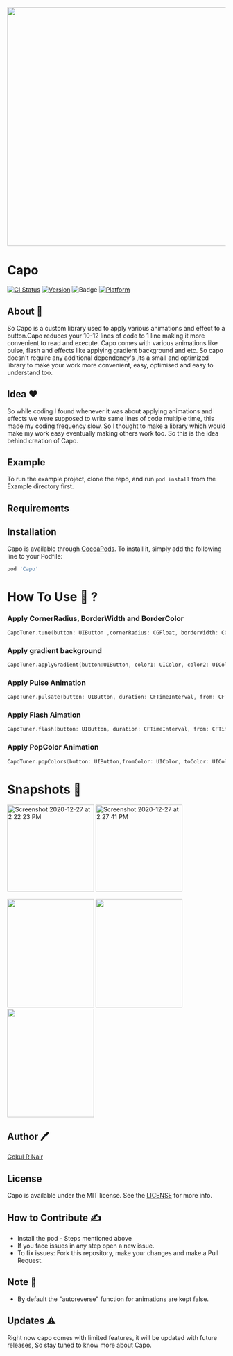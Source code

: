 <img src = "https://user-images.githubusercontent.com/56252259/103150031-c6722280-4795-11eb-83f1-7edfc7ccdcb3.png" width = 1100, height = 550>


# Capo

[![CI Status](https://img.shields.io/travis/gokulnair2001/Capo.svg?style=flat)](https://travis-ci.org/gokulnair2001/Capo)
[![Version](https://img.shields.io/cocoapods/v/Capo.svg?style=flat)](https://cocoapods.org/pods/Capo)
![Badge](https://img.shields.io/badge/License-MIT-yellow) 
[![Platform](https://img.shields.io/cocoapods/p/Capo.svg?style=flat)](https://cocoapods.org/pods/Capo)

## About 📒
So Capo is a custom library used to apply various animations and effect to a button.Capo reduces your 10-12 lines of code to 1 line making it more convenient to read and execute. Capo comes with various animations like pulse, flash and effects like applying gradient background and etc. So capo doesn't require any additional dependency's ,its a small and optimized library to make your work more convenient, easy, optimised and easy to understand too.

## Idea ❤️
So while coding I found whenever it was about applying animations and effects we were supposed to write same lines of code multiple time, this made my coding frequency slow. So I thought to make a library which would make my work easy eventually making others work too. So this is the idea behind creation of Capo.

## Example

To run the example project, clone the repo, and run `pod install` from the Example directory first.

## Requirements

## Installation

Capo is available through [CocoaPods](https://cocoapods.org). To install
it, simply add the following line to your Podfile:

```ruby
pod 'Capo'
```
# How To Use 📁 ?

### Apply CornerRadius, BorderWidth and BorderColor

```swift
CapoTuner.tune(button: UIButton ,cornerRadius: CGFloat, borderWidth: CGFloat, borderColor: UIColor )
```

### Apply gradient background

```swift
CapoTuner.applyGradient(button:UIButton, color1: UIColor, color2: UIColor, cornerRadius: CGFloat) 
```
### Apply Pulse Animation

```swift
CapoTuner.pulsate(button: UIButton, duration: CFTimeInterval, from: CFTimeInterval, to: CFTimeInterval, autoReverse: Bool = false, repeatCount: Float = 0,velocity: CGFloat, damping: CGFloat)
```

### Apply Flash Aimation

```swift
CapoTuner.flash(button: UIButton, duration: CFTimeInterval, from: CFTimeInterval, to: CFTimeInterval, autoReverse: Bool = false, repeatCount: Float = 0)
```
### Apply PopColor Animation

```swift
CapoTuner.popColors(button: UIButton,fromColor: UIColor, toColor: UIColor, cornerRadius:CGFloat = 0,duration: CFTimeInterval, autoReverse: Bool = false, repeatCount: Float = 0)
```
# Snapshots 🌉

<img width="200" alt="Screenshot 2020-12-27 at 2 22 23 PM" src="https://user-images.githubusercontent.com/56252259/103167406-fe8a6b80-4850-11eb-9f0a-5778625e3707.png">   <img width="200" alt="Screenshot 2020-12-27 at 2 27 41 PM" src="https://user-images.githubusercontent.com/56252259/103167409-021df280-4851-11eb-95d4-a6c3218726b1.png">

<img src = "https://user-images.githubusercontent.com/56252259/103167532-ce8f9800-4851-11eb-99a0-46e383dac184.gif" width = 200, height = 250> <img src = "https://user-images.githubusercontent.com/56252259/103167537-d3ece280-4851-11eb-8e7c-c860a9b83ec5.gif" width = 200, height = 250> <img src = "https://user-images.githubusercontent.com/56252259/103167539-d5b6a600-4851-11eb-897b-422982da75a9.gif" width = 200, height = 250>

## Author 🖊
[Gokul R Nair](“gokulnair.2001@gmail.com”)

## License

Capo is available under the MIT license. See the [LICENSE](https://github.com/gokulnair2001/Capo/blob/master/LICENSE) for more info.

## How to Contribute ✍️ 

* Install the pod - Steps mentioned above
* If you face issues in any step open a new issue.
* To fix issues: Fork this repository, make your changes and make a Pull Request. 

## Note 🔴
* By default the "autoreverse" function for animations are kept false.

## Updates ⚠️
Right now capo comes with limited features, it will be updated with future releases, So stay tuned to know more about Capo.
